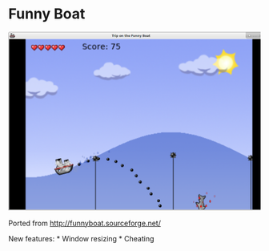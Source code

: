 # Funny Boat

![Funny Boat](/screenshots/game.png?raw=true "Funny Boat screenshot")

Ported from http://funnyboat.sourceforge.net/

New features:
	* Window resizing
	* Cheating
